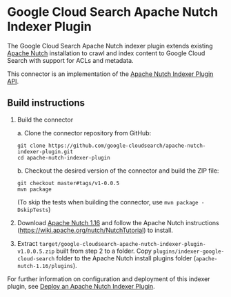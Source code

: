 # Google Cloud Search Apache Nutch Indexer Plugin

The Google Cloud Search Apache Nutch indexer plugin extends existing
[Apache Nutch](http://nutch.apache.org/) installation to crawl and index content to Google Cloud
Search with support for ACLs and metadata.

This connector is an implementation of the
[Apache Nutch Indexer Plugin API](https://wiki.apache.org/nutch/IndexWriters).

## Build instructions

1. Build the connector

   a. Clone the connector repository from GitHub:
      ```
      git clone https://github.com/google-cloudsearch/apache-nutch-indexer-plugin.git
      cd apache-nutch-indexer-plugin
      ```

   b. Checkout the desired version of the connector and build the ZIP file:
      ```
      git checkout master#tags/v1-0.0.5
      mvn package
      ```
      (To skip the tests when building the connector, use `mvn package -DskipTests`)

2. Download [Apache Nutch 1.16](http://archive.apache.org/dist/nutch/1.16/) and follow the Apache
   Nutch instructions (https://wiki.apache.org/nutch/NutchTutorial) to install.

3. Extract `target/google-cloudsearch-apache-nutch-indexer-plugin-v1.0.0.5.zip` built from step 2 to
   a folder. Copy `plugins/indexer-google-cloud-search` folder to the Apache Nutch install plugins
   folder (`apache-nutch-1.16/plugins`).

For further information on configuration and deployment of this indexer plugin, see
[Deploy an Apache Nutch Indexer
Plugin](https://developers.google.com/cloud-search/docs/guides/apache-nutch-connector).
